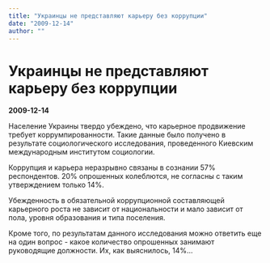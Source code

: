 ```yaml
---
title: "Украинцы не представляют карьеру без коррупции"
date: "2009-12-14"
author: ""
---
```


# Украинцы не представляют карьеру без коррупции

**2009-12-14** 

Население Украины твердо убеждено, что карьерное продвижение требует коррумпированности. Такие данные было получено в результате социологического исследования, проведенного Киевским международным институтом социологии.

Коррупция и карьера неразрывно связаны в сознании 57% респондентов. 20% опрошенных колеблются, не согласны с таким утверждением только 14%.

Убежденность в обязательной коррупционной составляющей карьерного роста не зависит от национальности и мало зависит от пола, уровня образования и типа поселения.

Кроме того, по результатам данного исследования можно ответить еще на один вопрос - какое количество опрошенных занимают руководящие должности. Их, как выяснилось, 14%...